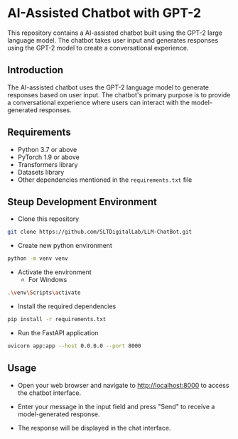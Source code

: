 # AI-Assisted Chatbot with GPT-2

This repository contains a AI-assisted chatbot built using the GPT-2 large language model. The chatbot takes user input and generates responses using the GPT-2 model to create a conversational experience.

## Introduction

The AI-assisted chatbot uses the GPT-2 language model to generate responses based on user input. The chatbot's primary purpose is to provide a conversational experience where users can interact with the model-generated responses.

## Requirements

- Python 3.7 or above
- PyTorch 1.9 or above
- Transformers library
- Datasets library
- Other dependencies mentioned in the `requirements.txt` file

## Steup Development Environment

- Clone this repository

```bash
git clone https://github.com/SLTDigitalLab/LLM-ChatBot.git
```

- Create new python environment

```bash
python -m venv venv
```

- Activate the environment
  - For Windows

```bash
.\venv\Scripts\activate
```

- Install the required dependencies

```bash
pip install -r requirements.txt
```

- Run the FastAPI application

```bash
uvicorn app:app --host 0.0.0.0 --port 8000
```

## Usage

- Open your web browser and navigate to <http://localhost:8000> to access the chatbot interface.

- Enter your message in the input field and press "Send" to receive a model-generated response.

- The response will be displayed in the chat interface.